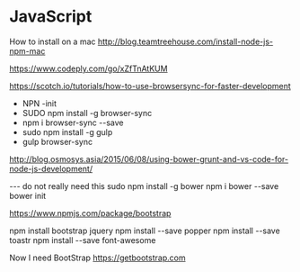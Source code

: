 # JavaScript

How to install on a mac
http://blog.teamtreehouse.com/install-node-js-npm-mac

https://www.codeply.com/go/xZfTnAtKUM

https://scotch.io/tutorials/how-to-use-browsersync-for-faster-development

 -  NPN -init 
 -  SUDO npm install -g browser-sync
 - npm i browser-sync --save 
 - sudo npm install -g gulp
 - gulp browser-sync


http://blog.osmosys.asia/2015/06/08/using-bower-grunt-and-vs-code-for-node-js-development/


--- do not really need this
sudo npm install -g bower
npm i bower --save 
bower init 

https://www.npmjs.com/package/bootstrap

npm install bootstrap
jquery
npm install --save popper
npm install --save toastr
npm install --save font-awesome



Now I need BootStrap
https://getbootstrap.com

